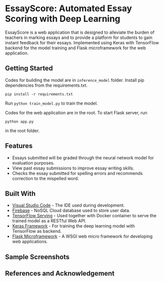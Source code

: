 # EssayScore: Automated Essay Scoring with Deep Learning

EssayScore is a web application that is designed to alleviate the burden of teachers in marking essays and to provide a platform for students to gain instant feedback for their essays. Implemented using Keras with TensorFlow backend for the model training and Flask microframework for the web application.  

## Getting Started

Codes for building the model are in `inference_model` folder. 
Install pip dependencies from the requirements.txt.
```
pip install -r requirements.txt
```
Run `python train_model.py` to train the model. 

Codes for the web application are in the root.
To start Flask server, run
```
python app.py
```
in the root folder. 

## Features

* Essays submitted will be graded through the neural network model for evaluation purposes.
* View past essay submissions to improve essay writing skills. 
* Checks the essay submitted for spelling errors and recommends correction to the mispelled word.

## Built With

* [Visual Studio Code](https://developer.android.com/studio) - The IDE used during development.
* [Firebase](https://firebase.google.com/) - NoSQL Cloud database used to store user data.
* [TensorFlow Serving](https://www.tensorflow.org/tfx/guide/serving) - Used together with Docker container to serve 
  the trained model as a RESTful Web API.
* [Keras Framework](https://keras.io) - For training the deep learning model with TensorFlow as backend.
* [Flask Microframework](http://flask.palletsprojects.com/en/1.1.x/) - A WSGI web micro framework for developing web applications.

## Sample Screenshots





## References and Acknowledgement

